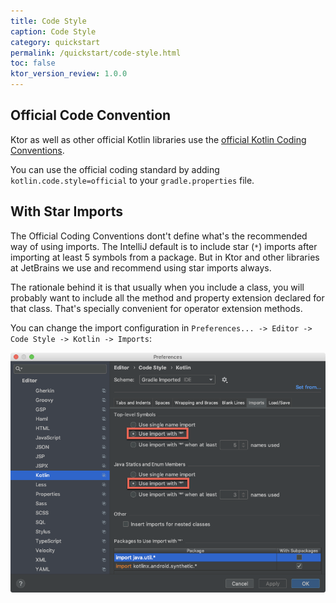```yaml
---
title: Code Style
caption: Code Style
category: quickstart
permalink: /quickstart/code-style.html
toc: false
ktor_version_review: 1.0.0
---
```


## Official Code Convention

Ktor as well as other official Kotlin libraries use the [official Kotlin Coding Conventions](https://kotlinlang.org/docs/reference/coding-conventions.html).

You can use the official coding standard by adding `kotlin.code.style=official` to your `gradle.properties` file.

## With Star Imports

The Official Coding Conventions dont't define what's the recommended way of using imports.
The IntelliJ default is to include star (`*`) imports after importing at least 5 symbols from a package. But in Ktor and other libraries at JetBrains we use and recommend using star imports always.

The rationale behind it is that usually when you include a class, you will probably want to include all the method and property extension declared for that class.
That's specially convenient for operator extension methods.

You can change the import configuration in `Preferences... -> Editor -> Code Style -> Kotlin -> Imports`:

![](/quickstart/code-style/code-style-imports.png)
